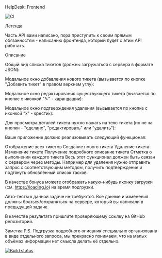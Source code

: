 HelpDesk: Frontend

![CI](https://github.com/nikulin68/HelpDesk-Frontend/actions/workflows/web.yml/badge.svg)

Легенда

Часть API вами написано, пора приступить к своим прямым обязанностям - написанию фронтенда, который будет с этим API работать.

Описание

Общий вид списка тикетов (должны загружаться с сервера в формате JSON):



Модальное окно добавления нового тикета (вызывается по кнопке "Добавить тикет" в правом верхнем углу):



Модальное окно редактирования существующего тикета (вызвается по кнопке с иконкой "✎" - карандашик):



Модальное окно подтверждения удаления (вызывается по кнопке с иконкой "x" - крестик):



Для просмотра деталей тикета нужно нажать на тело тикета (но не на кнопки - "сделано", "редактировать" или "удалить"):



Ваше приложение должно реализовывать следующий функционал:

Отображение всех тикетов
Создание нового тикета
Удаление тикета
Изменение тикета
Получение подробного описание тикета
Отметка о выполнении каждого тикета
Весь этот функционал должен быть связан с сервером через методы. Например для удаления нужно отправить запрос с соответствующим методом, получить подтверждение и подтянуть обновлённый список тасков.

В качестве бонуса можете отображать какую-нибудь иконку загрузки (см. https://loading.io) на время подгрузки.

Авто-тесты к данной задаче не требуются. Все данные и изменения должны браться/сохраняться на сервере, который вы написали в предыдущей задаче.

В качестве результата пришлите проверяющему ссылку на GitHub репозиторий.

Заметка
P.S. Подгрузка подробного описания специально организована в виде отдельного запроса, мы прекрасно понимаем, что на малых объёмах информации нет смысла делать её отдельно.

[![Build status](https://ci.appveyor.com/api/projects/status/c1gw2fwdjl0k7fv6/branch/main?svg=true)](https://ci.appveyor.com/project/nikulin68/helpdesk-frontend/branch/main)
